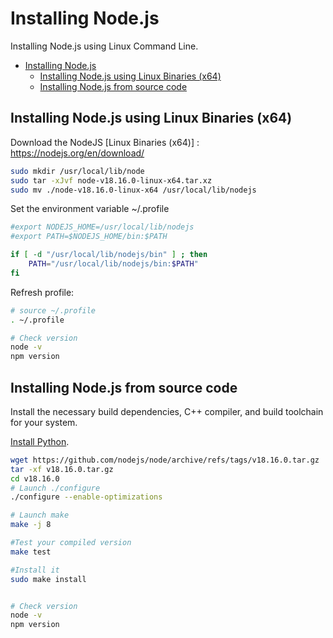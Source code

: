 # Installing Node.js
Installing Node.js using Linux Command Line.

- [Installing Node.js](#installing-nodejs)
  - [Installing Node.js using Linux Binaries (x64)](#installing-nodejs-using-linux-binaries-x64)
  - [Installing Node.js from source code](#installing-nodejs-from-source-code)



## Installing Node.js using Linux Binaries (x64)

Download the NodeJS [Linux Binaries (x64)] : https://nodejs.org/en/download/

```sh
sudo mkdir /usr/local/lib/node
sudo tar -xJvf node-v18.16.0-linux-x64.tar.xz
sudo mv ./node-v18.16.0-linux-x64 /usr/local/lib/nodejs
```
Set the environment variable ~/.profile

```sh
#export NODEJS_HOME=/usr/local/lib/nodejs
#export PATH=$NODEJS_HOME/bin:$PATH

if [ -d "/usr/local/lib/nodejs/bin" ] ; then
    PATH="/usr/local/lib/nodejs/bin:$PATH"
fi

```

Refresh profile:

```sh
# source ~/.profile
. ~/.profile

# Check version
node -v
npm version
```

## Installing Node.js from source code

Install the necessary build dependencies, C++ compiler, and build toolchain for your system.

[Install Python](https://github.com/mehradi-github/ref-python).


```sh
wget https://github.com/nodejs/node/archive/refs/tags/v18.16.0.tar.gz
tar -xf v18.16.0.tar.gz
cd v18.16.0
# Launch ./configure
./configure --enable-optimizations

# Launch make
make -j 8

#Test your compiled version 
make test

#Install it 
sudo make install


# Check version
node -v
npm version
```